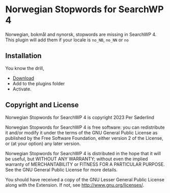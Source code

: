 # Norwegian Stopwords for SearchWP 4

Norwegian, bokmål and nynorsk, stopwords are missing in SearchWP 4. This plugin will add them if your locale is `no_NB`, `no_NN` or `no`

## Installation

You know the drill, 
- [Download](https://github.com/soderlind/norwegian-stopwords-searchwp4/archive/refs/heads/main.zip)
- Add to the plugins folder 
- Activate.


## Copyright and License

Norwegian Stopwords for SearchWP 4 is copyright 2023 Per Søderlind

Norwegian Stopwords for SearchWP 4 is free software: you can redistribute it and/or modify it under the terms of the GNU General Public License as published by the Free Software Foundation, either version 2 of the License, or (at your option) any later version.

Norwegian Stopwords for SearchWP 4 is distributed in the hope that it will be useful, but WITHOUT ANY WARRANTY; without even the implied warranty of MERCHANTABILITY or FITNESS FOR A PARTICULAR PURPOSE. See the GNU General Public License for more details.

You should have received a copy of the GNU Lesser General Public License along with the Extension. If not, see http://www.gnu.org/licenses/.
